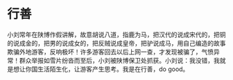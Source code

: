 # 行善

小刘常年在陕博作假讲解，故意胡说八道，指鹿为马，把汉代的说成宋代的，把铜的说成金的，把男的说成女的，把反贼说成皇帝，把驴说成马，用自己编造的故事欺骗外地游客，反响极坏！许多游客回去以后上网一查，才发现被骗了，气愤异常！群众举报如雪片纷沓而至后，小刘被陕博保卫处抓获。小刘说：我没错，我就是想让你国生活陌生化，让游客产生思考。我是在行善，do good。

